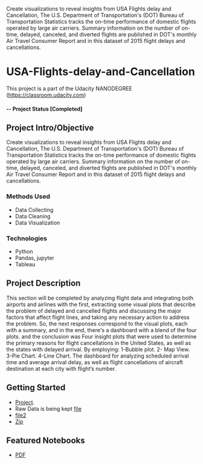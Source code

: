 
Create visualizations to reveal insights from USA Flights delay and Cancellation, The U.S. Department of Transportation's (DOT) Bureau of Transportation Statistics tracks the on-time performance of domestic flights operated by large air carriers. Summary information on the number of on-time, delayed, canceled, and diverted flights are published in DOT's monthly Air Travel Consumer Report and in this dataset of 2015 flight delays and cancellations.
# USA-Flights-delay-and-Cancellation
This project is a part of the Udacity NANODEGREE (https://classroom.udacity.com)

#### -- Project Status [Completed]

## Project Intro/Objective
Create visualizations to reveal insights from USA Flights delay and Cancellation, The U.S. Department of Transportation's (DOT) Bureau of Transportation Statistics tracks the on-time performance of domestic flights operated by large air carriers. Summary information on the number of on-time, delayed, canceled, and diverted flights are published in DOT's monthly Air Travel Consumer Report and in this dataset of 2015 flight delays and cancellations.

### Methods Used
* Data Collecting
* Data Cleaning
* Data Visualization 

### Technologies
* Python
* Pandas, jupyter
* Tableau

## Project Description
This section will be completed by analyzing flight data and integrating both airports and airlines with the first, extracting some visual plots that describe the problem of delayed and cancelled flights and discussing the major factors that affect flight lines, and taking any necessary action to address the problem. So, the next responses correspond to the visual plots, each with a summary, and in the end, there's a dashboard with a blend of the four plots. and the conclusion was
Four insight plots that were used to determine the primary reasons for flight cancellations in the United States, as well as the states with delayed arrival. By employing:
1-Bubble plot.
2- Map View.
3-Pie Chart.
4-Line Chart.
The dashboard for analyzing scheduled arrival time and average arrival delay, as well as flight cancellations of aircraft destination at each city with flight’s number.

## Getting Started
* [Project](https://github.com/M-AdelR/USA-Flights-delay-and-Cancellation.gitt).
* Raw Data is being kept [file](https://github.com/M-AdelR/USA-Flights-delay-and-Cancellation/blob/fecc22ad95d485f18c2ac0bacbfd9cff7305342e/airlines.csv)
* [file2](https://github.com/M-AdelR/USA-Flights-delay-and-Cancellation/blob/fecc22ad95d485f18c2ac0bacbfd9cff7305342e/airports.csv)
* [Zip](https://github.com/M-AdelR/USA-Flights-delay-and-Cancellation/blob/3edc5e4a86f2c00cf860550b4fb8275eb8886a2e/flights.zip)

## Featured Notebooks
* [PDF](https://github.com/M-AdelR/USA-Flights-delay-and-Cancellation/blob/3edc5e4a86f2c00cf860550b4fb8275eb8886a2e/Project.pdf)
